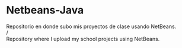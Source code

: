 # Netbeans-Java

Repositorio en donde subo mis proyectos de clase usando NetBeans. <br>/<br>
Repository where I upload my school projects using NetBeans.
